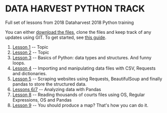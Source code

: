 

# DATA HARVEST PYTHON TRACK

Full set of lessons from 2018 Dataharvest 2018 Python training

You can either [download the files](https://github.com/gebelo/DHPython/archive/master.zip), clone the files and keep track of any updates using GIT. To get started, see [this guide](https://guides.github.com/activities/hello-world/).


1. [Lesson 1](https://www.google.com) -- Topic
2. [Lesson 2](https://www.google.com) -- Topic
3. [Lesson 3](PythonIII/) -- Basics of Python: data types and structures. And funny loops. 
4. [Lesson 4](lesson4.ipynb) -- Importing and manipulating data files with CSV, Requests and dictionaries.
5. [Lesson 5](https://github.com/gebelo/DHPython/tree/master/PythonV) -- Scraping websites using Requests, BeautifulSoup and finally pandas to store the structured data.
6. [Lessons 6/7](https://github.com/gebelo/DHPython/tree/master/PythonVI_VII) -- Analyzing data with Pandas
7. [Lesson 8](https://github.com/gebelo/DHPython/tree/master/PythonVIII) -- Reading thousands of courts files using OS, Regular Expressions, OS and Pandas
8. [Lesson 9](PythonIX) -- You should produce a map? That's how you can do it. 
